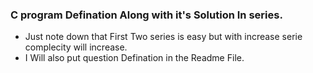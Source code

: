 <h3>C program Defination Along with it's Solution In series.</h3>
<ul>
<li> Just note down that First Two series is easy but with increase serie complecity will increase.</li>
<li> I Will also put question Defination in the Readme File.</li>
</ul>
